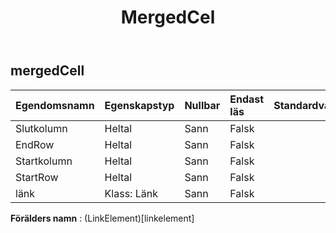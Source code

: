 ﻿---
title: MergedCel
second_title: Aspose.Cells Cloud Documen
type: docs
url: /sv/specification/model/mergedcell/
description: "Aspose.Cells Molnmodellspecifikation: MergedCell. Hantera enkelt Excel och andra kalkylarksdokument med funktioner som att öppna, generera, redigera, dela, slå samman, jämföra och konvertera"
weight: 50
---
## **mergedCell**

 

| Egendomsnamn| Egenskapstyp| Nullbar| Endast läs| Standardvärde| Beskrivning|
|:- |:- |:- |:- |:- |:- |
| Slutkolumn| Heltal| Sann| Falsk|||
| EndRow| Heltal| Sann| Falsk|||
| Startkolumn| Heltal| Sann| Falsk|||
| StartRow| Heltal| Sann| Falsk|||
| länk| Klass: Länk| Sann| Falsk|||

**Förälders namn** : (LinkElement)[linkelement]